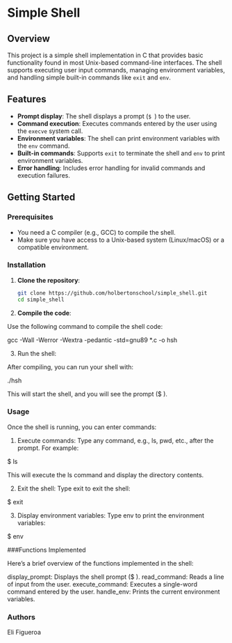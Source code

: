 # Simple Shell

## Overview
This project is a simple shell implementation in C that provides basic functionality found in most Unix-based command-line interfaces. The shell supports executing user input commands, managing environment variables, and handling simple built-in commands like `exit` and `env`.

## Features

- **Prompt display**: The shell displays a prompt (`$ `) to the user.
- **Command execution**: Executes commands entered by the user using the `execve` system call.
- **Environment variables**: The shell can print environment variables with the `env` command.
- **Built-in commands**: Supports `exit` to terminate the shell and `env` to print environment variables.
- **Error handling**: Includes error handling for invalid commands and execution failures.

## Getting Started

### Prerequisites

- You need a C compiler (e.g., GCC) to compile the shell.
- Make sure you have access to a Unix-based system (Linux/macOS) or a compatible environment.

### Installation

1. **Clone the repository**:

   ```bash
   git clone https://github.com/holbertonschool/simple_shell.git
   cd simple_shell
2. **Compile the code**:

Use the following command to compile the shell code:

gcc -Wall -Werror -Wextra -pedantic -std=gnu89 *.c -o hsh

3. Run the shell:

After compiling, you can run your shell with:

./hsh

This will start the shell, and you will see the prompt ($ ).

### Usage

Once the shell is running, you can enter commands:

1. Execute commands: Type any command, e.g., ls, pwd, etc., after the prompt. For example:

$ ls

This will execute the ls command and display the directory contents.

2. Exit the shell: Type exit to exit the shell:

$ exit

3. Display environment variables: Type env to print the environment variables:

$ env

###Functions Implemented

Here’s a brief overview of the functions implemented in the shell:

display_prompt: Displays the shell prompt ($ ).
read_command: Reads a line of input from the user.
execute_command: Executes a single-word command entered by the user.
handle_env: Prints the current environment variables.

### Authors

Eli Figueroa
